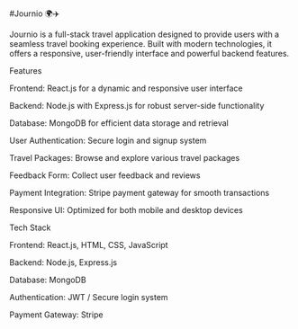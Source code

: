#Journio 🌍✈️

Journio is a full-stack travel application designed to provide users with a seamless travel booking experience. Built with modern technologies, it offers a responsive, user-friendly interface and powerful backend features.

Features

Frontend: React.js for a dynamic and responsive user interface

Backend: Node.js with Express.js for robust server-side functionality

Database: MongoDB for efficient data storage and retrieval

User Authentication: Secure login and signup system

Travel Packages: Browse and explore various travel packages

Feedback Form: Collect user feedback and reviews

Payment Integration: Stripe payment gateway for smooth transactions

Responsive UI: Optimized for both mobile and desktop devices

Tech Stack

Frontend: React.js, HTML, CSS, JavaScript

Backend: Node.js, Express.js

Database: MongoDB

Authentication: JWT / Secure login system

Payment Gateway: Stripe

